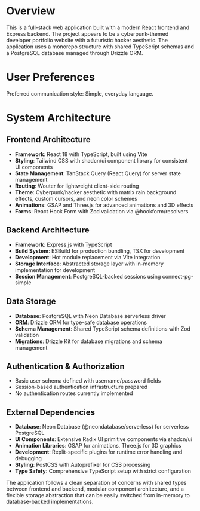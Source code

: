 # Overview

This is a full-stack web application built with a modern React frontend and Express backend. The project appears to be a cyberpunk-themed developer portfolio website with a futuristic hacker aesthetic. The application uses a monorepo structure with shared TypeScript schemas and a PostgreSQL database managed through Drizzle ORM.

# User Preferences

Preferred communication style: Simple, everyday language.

# System Architecture

## Frontend Architecture
- **Framework**: React 18 with TypeScript, built using Vite
- **Styling**: Tailwind CSS with shadcn/ui component library for consistent UI components
- **State Management**: TanStack Query (React Query) for server state management
- **Routing**: Wouter for lightweight client-side routing
- **Theme**: Cyberpunk/hacker aesthetic with matrix rain background effects, custom cursors, and neon color schemes
- **Animations**: GSAP and Three.js for advanced animations and 3D effects
- **Forms**: React Hook Form with Zod validation via @hookform/resolvers

## Backend Architecture
- **Framework**: Express.js with TypeScript
- **Build System**: ESBuild for production bundling, TSX for development
- **Development**: Hot module replacement via Vite integration
- **Storage Interface**: Abstracted storage layer with in-memory implementation for development
- **Session Management**: PostgreSQL-backed sessions using connect-pg-simple

## Data Storage
- **Database**: PostgreSQL with Neon Database serverless driver
- **ORM**: Drizzle ORM for type-safe database operations
- **Schema Management**: Shared TypeScript schema definitions with Zod validation
- **Migrations**: Drizzle Kit for database migrations and schema management

## Authentication & Authorization
- Basic user schema defined with username/password fields
- Session-based authentication infrastructure prepared
- No authentication routes currently implemented

## External Dependencies
- **Database**: Neon Database (@neondatabase/serverless) for serverless PostgreSQL
- **UI Components**: Extensive Radix UI primitive components via shadcn/ui
- **Animation Libraries**: GSAP for animations, Three.js for 3D graphics
- **Development**: Replit-specific plugins for runtime error handling and debugging
- **Styling**: PostCSS with Autoprefixer for CSS processing
- **Type Safety**: Comprehensive TypeScript setup with strict configuration

The application follows a clean separation of concerns with shared types between frontend and backend, modular component architecture, and a flexible storage abstraction that can be easily switched from in-memory to database-backed implementations.